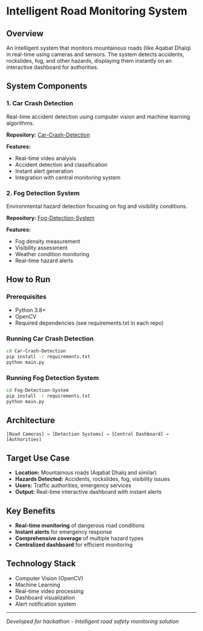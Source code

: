 # Intelligent Road Monitoring System

## Overview
An intelligent system that monitors mountainous roads (like Aqabat Dhalq) in real-time using cameras and sensors. The system detects accidents, rockslides, fog, and other hazards, displaying them instantly on an interactive dashboard for authorities.

## System Components

### 1. Car Crash Detection
Real-time accident detection using computer vision and machine learning algorithms.

**Repository:** [Car-Crash-Detection](https://github.com/hknl5/Car-Crash-Detection)

**Features:**
- Real-time video analysis
- Accident detection and classification
- Instant alert generation
- Integration with central monitoring system

### 2. Fog Detection System
Environmental hazard detection focusing on fog and visibility conditions.

**Repository:** [Fog-Detection-System](https://github.com/hknl5/Fog-Detection-System)

**Features:**
- Fog density measurement
- Visibility assessment
- Weather condition monitoring
- Real-time hazard alerts

## How to Run

### Prerequisites
- Python 3.8+
- OpenCV
- Required dependencies (see requirements.txt in each repo)

### Running Car Crash Detection
```bash
cd Car-Crash-Detection
pip install -r requirements.txt
python main.py
```

### Running Fog Detection System
```bash
cd Fog-Detection-System
pip install -r requirements.txt
python main.py
```

## Architecture
```
[Road Cameras] → [Detection Systems] → [Central Dashboard] → [Authorities]
```

## Target Use Case
- **Location:** Mountainous roads (Aqabat Dhalq and similar)
- **Hazards Detected:** Accidents, rockslides, fog, visibility issues
- **Users:** Traffic authorities, emergency services
- **Output:** Real-time interactive dashboard with instant alerts

## Key Benefits
- **Real-time monitoring** of dangerous road conditions
- **Instant alerts** for emergency response
- **Comprehensive coverage** of multiple hazard types
- **Centralized dashboard** for efficient monitoring

## Technology Stack
- Computer Vision (OpenCV)
- Machine Learning
- Real-time video processing
- Dashboard visualization
- Alert notification system

---
*Developed for hackathon - Intelligent road safety monitoring solution*
